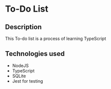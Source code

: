 # To-Do List

## Description

This To-do list is a process of learning TypeScript

## Technologies used

- NodeJS
- TypeScript
- SQLite
- Jest for testing
